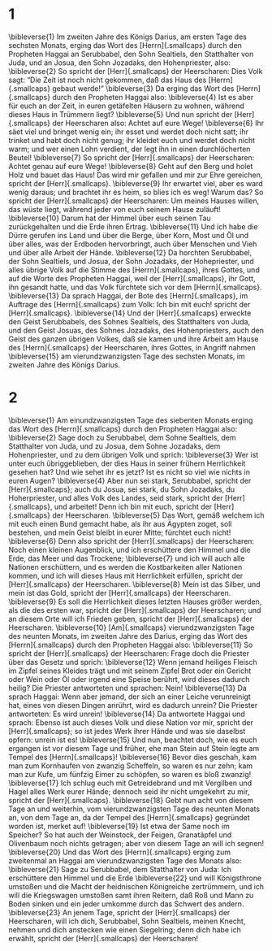 # 1 
\bibleverse{1} Im zweiten Jahre des Königs Darius, am ersten Tage des sechsten Monats, erging das Wort des [Herrn]{.smallcaps} durch den Propheten Haggai an Serubbabel, den Sohn Sealtiels, den Statthalter von Juda, und an Josua, den Sohn Jozadaks, den Hohenpriester, also: 
\bibleverse{2} So spricht der [Herr]{.smallcaps} der Heerscharen: Dies Volk sagt: “Die Zeit ist noch nicht gekommen, daß das Haus des [Herrn]{.smallcaps} gebaut werde!” 
\bibleverse{3} Da erging das Wort des [Herrn]{.smallcaps} durch den Propheten Haggai also: 
\bibleverse{4} Ist es aber für euch an der Zeit, in euren getäfelten Häusern zu wohnen, während dieses Haus in Trümmern liegt? 
\bibleverse{5} Und nun spricht der [Herr]{.smallcaps} der Heerscharen also: Achtet auf eure Wege! 
\bibleverse{6} Ihr säet viel und bringet wenig ein; ihr esset und werdet doch nicht satt; ihr trinket und habt doch nicht genug; ihr kleidet euch und werdet doch nicht warm; und wer einen Lohn verdient, der legt ihn in einen durchlöcherten Beutel! 
\bibleverse{7} So spricht der [Herr]{.smallcaps} der Heerscharen: Achtet genau auf eure Wege! 
\bibleverse{8} Geht auf den Berg und holet Holz und bauet das Haus! Das wird mir gefallen und mir zur Ehre gereichen, spricht der [Herr]{.smallcaps}. 
\bibleverse{9} Ihr erwartet viel, aber es ward wenig daraus; und brachtet ihr es heim, so blies ich es weg! Warum das? So spricht der [Herr]{.smallcaps} der Heerscharen: Um meines Hauses willen, das wüste liegt, während jeder von euch seinem Hause zuläuft! 
\bibleverse{10} Darum hat der Himmel über euch seinen Tau zurückgehalten und die Erde ihren Ertrag. 
\bibleverse{11} Und ich habe die Dürre gerufen ins Land und über die Berge, über Korn, Most und Öl und über alles, was der Erdboden hervorbringt, auch über Menschen und Vieh und über alle Arbeit der Hände. 
\bibleverse{12} Da horchten Serubbabel, der Sohn Sealtiels, und Josua, der Sohn Jozadaks, der Hohepriester, und alles übrige Volk auf die Stimme des [Herrn]{.smallcaps}, ihres Gottes, und auf die Worte des Propheten Haggai, weil der [Herr]{.smallcaps}, ihr Gott, ihn gesandt hatte, und das Volk fürchtete sich vor dem [Herrn]{.smallcaps}. 
\bibleverse{13} Da sprach Haggai, der Bote des [Herrn]{.smallcaps}, im Auftrage des [Herrn]{.smallcaps} zum Volk: Ich bin mit euch! spricht der [Herr]{.smallcaps}. 
\bibleverse{14} Und der [Herr]{.smallcaps} erweckte den Geist Serubbabels, des Sohnes Sealtiels, des Statthalters von Juda, und den Geist Josuas, des Sohnes Jozadaks, des Hohenpriesters, auch den Geist des ganzen übrigen Volkes, daß sie kamen und ihre Arbeit am Hause des [Herrn]{.smallcaps} der Heerscharen, ihres Gottes, in Angriff nahmen 
\bibleverse{15} am vierundzwanzigsten Tage des sechsten Monats, im zweiten Jahre des Königs Darius. 

# 2 
\bibleverse{1} Am einundzwanzigsten Tage des siebenten Monats erging das Wort des [Herrn]{.smallcaps} durch den Propheten Haggai also: 
\bibleverse{2} Sage doch zu Serubbabel, dem Sohne Sealtiels, dem Statthalter von Juda, und zu Josua, dem Sohne Jozadaks, dem Hohenpriester, und zu dem übrigen Volk und sprich: 
\bibleverse{3} Wer ist unter euch übriggeblieben, der dies Haus in seiner frühern Herrlichkeit gesehen hat? Und wie sehet ihr es jetzt? Ist es nicht so viel wie nichts in euren Augen? 
\bibleverse{4} Aber nun sei stark, Serubbabel, spricht der [Herr]{.smallcaps}; auch du Josua, sei stark, du Sohn Jozadaks, du Hoherpriester, und alles Volk des Landes, seid stark, spricht der [Herr]{.smallcaps}, und arbeitet! Denn ich bin mit euch, spricht der [Herr]{.smallcaps} der Heerscharen. 
\bibleverse{5} Das Wort, gemäß welchem ich mit euch einen Bund gemacht habe, als ihr aus Ägypten zoget, soll bestehen, und mein Geist bleibt in eurer Mitte; fürchtet euch nicht! 
\bibleverse{6} Denn also spricht der [Herr]{.smallcaps} der Heerscharen: Noch einen kleinen Augenblick, und ich erschüttere den Himmel und die Erde, das Meer und das Trockene; 
\bibleverse{7} und ich will auch alle Nationen erschüttern, und es werden die Kostbarkeiten aller Nationen kommen, und ich will dieses Haus mit Herrlichkeit erfüllen, spricht der [Herr]{.smallcaps} der Heerscharen. 
\bibleverse{8} Mein ist das Silber, und mein ist das Gold, spricht der [Herr]{.smallcaps} der Heerscharen. 
\bibleverse{9} Es soll die Herrlichkeit dieses letzten Hauses größer werden, als die des ersten war, spricht der [Herr]{.smallcaps} der Heerscharen; und an diesem Orte will ich Frieden geben, spricht der [Herr]{.smallcaps} der Heerscharen. 
\bibleverse{10} [Am]{.smallcaps} vierundzwanzigsten Tage des neunten Monats, im zweiten Jahre des Darius, erging das Wort des [Herrn]{.smallcaps} durch den Propheten Haggai also: 
\bibleverse{11} So spricht der [Herr]{.smallcaps} der Heerscharen: Frage doch die Priester über das Gesetz und sprich: 
\bibleverse{12} Wenn jemand heiliges Fleisch im Zipfel seines Kleides trägt und mit seinem Zipfel Brot oder ein Gericht oder Wein oder Öl oder irgend eine Speise berührt, wird dieses dadurch heilig? Die Priester antworteten und sprachen: Nein! 
\bibleverse{13} Da sprach Haggai: Wenn aber jemand, der sich an einer Leiche verunreinigt hat, eines von diesen Dingen anrührt, wird es dadurch unrein? Die Priester antworteten: Es wird unrein! 
\bibleverse{14} Da antwortete Haggai und sprach: Ebenso ist auch dieses Volk und diese Nation vor mir, spricht der [Herr]{.smallcaps}; so ist jedes Werk ihrer Hände und was sie daselbst opfern: unrein ist es! 
\bibleverse{15} Und nun, beachtet doch, wie es euch ergangen ist vor diesem Tage und früher, ehe man Stein auf Stein legte am Tempel des [Herrn]{.smallcaps}! 
\bibleverse{16} Bevor dies geschah, kam man zum Kornhaufen von zwanzig Scheffeln, so waren es nur zehn; kam man zur Kufe, um fünfzig Eimer zu schöpfen, so waren es bloß zwanzig! 
\bibleverse{17} Ich schlug euch mit Getreidebrand und mit Vergilben und Hagel alles Werk eurer Hände; dennoch seid ihr nicht umgekehrt zu mir, spricht der [Herr]{.smallcaps}. 
\bibleverse{18} Gebt nun acht von diesem Tage an und weiterhin, vom vierundzwanzigsten Tage des neunten Monats an, von dem Tage an, da der Tempel des [Herrn]{.smallcaps} gegründet worden ist, merket auf! 
\bibleverse{19} Ist etwa der Same noch im Speicher? So hat auch der Weinstock, der Feigen, Granatäpfel und Olivenbaum noch nichts getragen; aber von diesem Tage an will ich segnen! 
\bibleverse{20} Und das Wort des [Herrn]{.smallcaps} erging zum zweitenmal an Haggai am vierundzwanzigsten Tage des Monats also: 
\bibleverse{21} Sage zu Serubbabel, dem Statthalter von Juda: Ich erschüttere den Himmel und die Erde 
\bibleverse{22} und will Königsthrone umstoßen und die Macht der heidnischen Königreiche zertrümmern, und ich will die Kriegswagen umstoßen samt ihren Reitern, daß Roß und Mann zu Boden sinken und ein jeder umkomme durch das Schwert des andern. 
\bibleverse{23} An jenem Tage, spricht der [Herr]{.smallcaps} der Heerscharen, will ich dich, Serubbabel, Sohn Sealtiels, meinen Knecht, nehmen und dich anstecken wie einen Siegelring; denn dich habe ich erwählt, spricht der [Herr]{.smallcaps} der Heerscharen! 